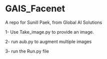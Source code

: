 # GAIS_Facenet
A repo for Sunill Paek, from Global AI Solutions


1- Use Take_image.py to provide an image.


2- run aub.py to augment multiple images



3- run the Run.py file
